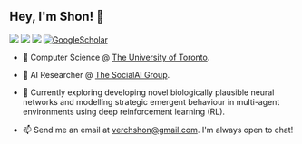 ## Hey, I'm Shon! 👋

<a href="./assets/ShonVerch_CV.pdf"><img src="https://img.shields.io/badge/Résumé-red?logo=adobeacrobatreader"></a>
<a href="https://www.linkedin.com/in/shon-verch/"><img src="https://img.shields.io/badge/LinkedIn-blue?logo=linkedin"></a>
<a href="mailto:verchshon@gmail.com"><img src="https://img.shields.io/badge/Email-red?logo=gmail&logoColor=white"></a>
<a href='https://scholar.google.ca/citations?view_op=list_works&hl=en&hl=en&user=LG2_LtQAAAAJ#' target="_blank"><img alt='GoogleScholar' src='https://img.shields.io/badge/Scholar-100000?style=flat&logo=GoogleScholar&logoColor=white&&color=0181FF'></a>

- 📖 Computer Science @ [The University of Toronto](https://www.utoronto.ca/).
  
- 🔭 AI Researcher @ [The SocialAI Group](https://social-ai.ca/).
  
- 🌱 Currently exploring developing novel biologically plausible neural networks and modelling strategic emergent behaviour in multi-agent environments using deep reinforcement learning (RL).
  
- 📫 Send me an email at [verchshon@gmail.com](mailto:verchshon@gmail.com). I'm always open to chat!
  
<!--
**galacticglum/galacticglum** is a ✨ _special_ ✨ repository because its `README.md` (this file) appears on your GitHub profile.

Here are some ideas to get you started:

- 🔭 I’m currently working on ...
- 🌱 I’m currently learning ...
- 👯 I’m looking to collaborate on ...
- 🤔 I’m looking for help with ...
- 💬 Ask me about ...
- 📫 How to reach me: ...
- 😄 Pronouns: ...
- ⚡ Fun fact: ...
-->
